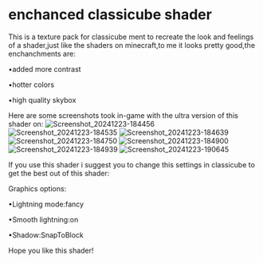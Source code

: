 # enchanced classicube shader
This is a texture pack for classicube ment to recreate the look and feelings of a shader,just like the shaders on minecraft,to me it looks pretty good,the enchanchments are:

•added more contrast

•hotter colors

•high quality skybox

Here are some screenshots took in-game with the ultra version of this shader on:
![Screenshot_20241223-184456](https://github.com/user-attachments/assets/457d1f1e-6ec4-420d-8a69-7b1942e6675e)
![Screenshot_20241223-184535](https://github.com/user-attachments/assets/ff6f85b0-fca8-4e51-bb3f-12b678084086)
![Screenshot_20241223-184639](https://github.com/user-attachments/assets/52c96055-6981-4dd2-aa11-c1d52b90a26a)
![Screenshot_20241223-184750](https://github.com/user-attachments/assets/810d174a-366f-4389-ae86-f6f8f9ee3789)
![Screenshot_20241223-184900](https://github.com/user-attachments/assets/92a49100-bb15-444c-b7b3-a2c057363605)
![Screenshot_20241223-184939](https://github.com/user-attachments/assets/63e3e2e8-9540-457b-a547-4d5318817481)
![Screenshot_20241223-190645](https://github.com/user-attachments/assets/aa6d8b81-7c46-4902-aa31-c36abf275427)

If you use this shader i suggest you to change this settings in classicube to get the best out of this shader:

Graphics options:

•Lightning mode:fancy

•Smooth lightning:on 

•Shadow:SnapToBlock

Hope you like this shader! 

